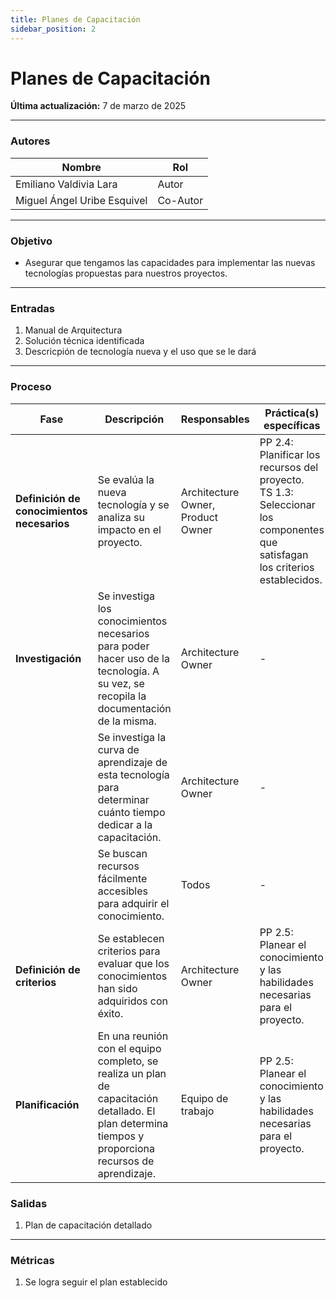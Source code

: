 ```yaml
---
title: Planes de Capacitación
sidebar_position: 2
---
```


# Planes de Capacitación

**Última actualización:** 7 de marzo de 2025

---

### Autores
| Nombre                            | Rol       |
| --------------------------------- | --------- |
| Emiliano Valdivia Lara             | Autor     |
|Miguel Ángel Uribe Esquivel        | Co-Autor     |
---


### Objetivo

* Asegurar que tengamos las capacidades para implementar las nuevas tecnologías propuestas para nuestros proyectos.
---

### Entradas

1. Manual de Arquitectura  
2. Solución técnica identificada  
3. Descricpión de tecnología nueva y el uso que se le dará  
---

### Proceso

| Fase                               | Descripción                                                                                      | Responsables              | Práctica(s) específicas |
|------------------------------------|------------------------------------------------------------------------------------------------|---------------------------|-------------------------|
| **Definición de conocimientos necesarios** | Se evalúa la nueva tecnología y se analiza su impacto en el proyecto.                          | Architecture Owner, Product Owner | PP 2.4: Planificar los recursos del proyecto.  <br/> TS 1.3: Seleccionar los componentes que satisfagan los criterios establecidos. |
| **Investigación**                  | Se investiga los conocimientos necesarios para poder hacer uso de la tecnología. A su vez, se recopila la documentación de la misma. | Architecture Owner        | - |
|                                    | Se investiga la curva de aprendizaje de esta tecnología para determinar cuánto tiempo dedicar a la capacitación. | Architecture Owner        | - |
|                                    | Se buscan recursos fácilmente accesibles para adquirir el conocimiento.                        | Todos                     | - |
| **Definición de criterios**        | Se establecen criterios para evaluar que los conocimientos han sido adquiridos con éxito.     | Architecture Owner        | PP 2.5: Planear el conocimiento y las habilidades necesarias para el proyecto. |
| **Planificación**                  | En una reunión con el equipo completo, se realiza un plan de capacitación detallado. El plan determina tiempos y proporciona recursos de aprendizaje. | Equipo de trabajo        | PP 2.5: Planear el conocimiento y las habilidades necesarias para el proyecto. |



### Salidas

1. Plan de capacitación detallado 
---

### Métricas

1. Se logra seguir el plan establecido  